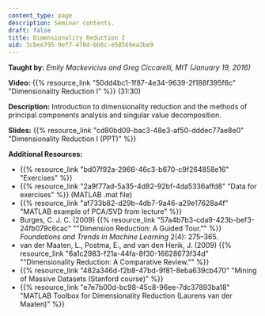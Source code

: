 ```yaml
---
content_type: page
description: Seminar contents.
draft: false
title: Dimensionality Reduction I
uid: 3cbee795-9ef7-478d-bb6c-e58569ea3be9
---
```

**Taught by:** *Emily Mackevicius and Greg Ciccarelli, MIT (January 19, 2016)*

**Video:** {{% resource_link "50dd4bc1-1f87-4e34-9639-2f188f395f6c" "Dimensionality Reduction I" %}} (31:30)

**Description:** Introduction to dimensionality reduction and the methods of principal components analysis and singular value decomposition.

**Slides:** {{% resource_link "cd80bd09-bac3-48e3-af50-dddec77ae8e0" "Dimensionality Reduction I (PPT)" %}}

**Additional Resources:**

- {{% resource_link "bd07f92a-2966-46c3-b670-c9f264858e16" "Exercises" %}}
- {{% resource_link "2a9f77ad-5a35-4d82-92bf-4da5336affd8" "Data for exercises" %}} (MATLAB .mat file)
- {{% resource_link "af733b82-d29b-4db7-9a46-a29e17628a4f" "MATLAB example of PCA/SVD from lecture" %}}
- Burges, C. J. C. (2009) {{% resource_link "57a4b7b3-cda9-423b-bef3-24fb079c6cac" "\"Dimension Reduction: A Guided Tour.\"" %}} *Foundations and Trends in Machine Learning* 2(4): 275–365.
- van der Maaten, L., Postma, E., and van den Herik, J. (2009) {{% resource_link "6a1c2983-f21a-44fa-8f30-16628673f34d" "\"Dimensionality Reduction: A Comparative Review.\"" %}}
- {{% resource_link "482a346d-f2b8-47bd-9f81-8eba639cb470" "Mining of Massive Datasets (Stanford course)" %}}
- {{% resource_link "e7e7b00d-bc98-45c8-96ee-7dc37893ba18" "MATLAB Toolbox for Dimensionality Reduction (Laurens van der Maaten)" %}}